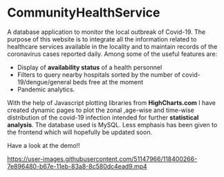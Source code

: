 # CommunityHealthService
A database application to monitor the local outbreak of Covid-19. The purpose of this website is to integrate all the information related to healthcare services available in the locality and to maintain 
records of the coronavirus cases reported daily. Among some of the useful features are: 
* Display of **availability status** of a health personnel
* Filters to query nearby hospitals sorted by the number of covid-19/dengue/general beds free at the moment 
* Pandemic analytics. 

With the help of Javascript plotting libraries from **HighCharts.com** I have created dynamic pages to plot the zonal ,age-wise and time-wise distribution of the 
covid-19 infection intended for further **statistical analysis**. The database used is MySQL. Less emphasis has been given to the frontend which will hopefully be
updated soon.

Have a look at the demo!!  

https://user-images.githubusercontent.com/51147966/118400266-7e896480-b67e-11eb-83a8-8c580dc4ead9.mp4

